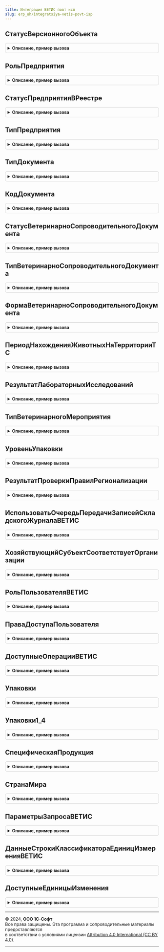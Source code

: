 ```yaml
---
title: Интеграция ВЕТИС повт исп
slug: erp_uh/integratsiya-vetis-povt-isp
---
```



## СтатусВерсионногоОбъекта
<details style="margin: 1em 0; padding: 0.5em; border: 1px solid #ccc; border-radius: 6px;">

<summary style="font-weight: bold; cursor: pointer;">Описание, пример вызова</summary>

```bsl

// Возвращает статус версионного объекта по коду
//
// Параметры:
//  Код - Число - код статуса
//
// Возвращаемое значение:
//  ПеречислениеСсылка.СтатусыВерсионныхОбъектовВЕТИС - статус
//
Функция СтатусВерсионногоОбъекта(Код) Экспорт
```

Пример вызова
```bsl
Результат = ИнтеграцияВЕТИСПовтИсп.СтатусВерсионногоОбъекта(Код) 
```
</details>

## РольПредприятия
<details style="margin: 1em 0; padding: 0.5em; border: 1px solid #ccc; border-radius: 6px;">

<summary style="font-weight: bold; cursor: pointer;">Описание, пример вызова</summary>

```bsl

// Перекодирует роль предприятия ВетИС для обмена
//
// Параметры:
//  ЗначениеПоиска - Строка, ПеречислениеСсылка.РолиПредприятийВЕТИС - значение для перекодировки
//
// Возвращаемое значение:
//  Строка, ПеречислениеСсылка.РолиПредприятийВЕТИС - значение после перекодировки
//
Функция РольПредприятия(Знач ЗначениеПоиска) Экспорт
```

Пример вызова
```bsl
Результат = ИнтеграцияВЕТИСПовтИсп.РольПредприятия(ЗначениеПоиска) 
```
</details>

## СтатусПредприятияВРеестре
<details style="margin: 1em 0; padding: 0.5em; border: 1px solid #ccc; border-radius: 6px;">

<summary style="font-weight: bold; cursor: pointer;">Описание, пример вызова</summary>

```bsl

// Перекодирует статус предприятия ВетИС для обмена
//
// Параметры:
//  ЗначениеПоиска - Строка, ПеречислениеСсылка.СтатусыПредприятийВРеестреЦерберВЕТИС - значение для перекодировки
//
// Возвращаемое значение:
//  Строка, ПеречислениеСсылка.СтатусыПредприятийВРеестреЦерберВЕТИС - значение после перекодировки
//
Функция СтатусПредприятияВРеестре(Знач ЗначениеПоиска) Экспорт
```

Пример вызова
```bsl
Результат = ИнтеграцияВЕТИСПовтИсп.СтатусПредприятияВРеестре(ЗначениеПоиска) 
```
</details>

## ТипПредприятия
<details style="margin: 1em 0; padding: 0.5em; border: 1px solid #ccc; border-radius: 6px;">

<summary style="font-weight: bold; cursor: pointer;">Описание, пример вызова</summary>

```bsl

// Возвращает тип предприятия ВетИС по коду
//
// Параметры:
//  Код - Число - код типа предприятия
//
// Возвращаемое значение:
//  ПеречислениеСсылка.ТипыПредприятийВЕТИС - тип предприятия
//
Функция ТипПредприятия(Код) Экспорт
```

Пример вызова
```bsl
Результат = ИнтеграцияВЕТИСПовтИсп.ТипПредприятия(Код) 
```
</details>

## ТипДокумента
<details style="margin: 1em 0; padding: 0.5em; border: 1px solid #ccc; border-radius: 6px;">

<summary style="font-weight: bold; cursor: pointer;">Описание, пример вызова</summary>

```bsl

// Возвращает тип документа ВетИС по коду
//
// Параметры:
//  Код - Число - код типа документа
//
// Возвращаемое значение:
//  ПеречислениеСсылка.ТипыДокументовВЕТИС - тип документа
//
Функция ТипДокумента(Код) Экспорт
```

Пример вызова
```bsl
Результат = ИнтеграцияВЕТИСПовтИсп.ТипДокумента(Код) 
```
</details>

## КодДокумента
<details style="margin: 1em 0; padding: 0.5em; border: 1px solid #ccc; border-radius: 6px;">

<summary style="font-weight: bold; cursor: pointer;">Описание, пример вызова</summary>

```bsl

// Возвращает код ВетИС по типу документа
//
// Параметры:
//  ТипДокумента - ПеречислениеСсылка.ТипыДокументовВЕТИС - тип документа
//
// Возвращаемое значение:
//  Число - код типа документа
//
Функция КодДокумента(ТипДокумента) Экспорт
```

Пример вызова
```bsl
Результат = ИнтеграцияВЕТИСПовтИсп.КодДокумента(ТипДокумента) 
```
</details>

## СтатусВетеринарноСопроводительногоДокумента
<details style="margin: 1em 0; padding: 0.5em; border: 1px solid #ccc; border-radius: 6px;">

<summary style="font-weight: bold; cursor: pointer;">Описание, пример вызова</summary>

```bsl

// Перекодирует статус ветеринарно-сопроводительного документа ВетИС для обмена
//
// Параметры:
//  КодИлиЗначение - Строка, ПеречислениеСсылка.СтатусыВетеринарныхДокументовВЕТИС - значение для перекодировки
//
// Возвращаемое значение:
//  Строка, ПеречислениеСсылка.СтатусыВетеринарныхДокументовВЕТИС - значение после перекодировки
//
Функция СтатусВетеринарноСопроводительногоДокумента(КодИлиЗначение) Экспорт
```

Пример вызова
```bsl
Результат = ИнтеграцияВЕТИСПовтИсп.СтатусВетеринарноСопроводительногоДокумента(КодИлиЗначение) 
```
</details>

## ТипВетеринарноСопроводительногоДокумента
<details style="margin: 1em 0; padding: 0.5em; border: 1px solid #ccc; border-radius: 6px;">

<summary style="font-weight: bold; cursor: pointer;">Описание, пример вызова</summary>

```bsl

// Перекодирует тип ветеринарно-сопроводительного документа ВетИС для обмена
//
// Параметры:
//  КодИлиЗначение - Строка, ПеречислениеСсылка.ТипыВетеринарныхДокументовВЕТИС - значение для перекодировки
//
// Возвращаемое значение:
//  Строка, ПеречислениеСсылка.ТипыВетеринарныхДокументовВЕТИС - значение после перекодировки
//
Функция ТипВетеринарноСопроводительногоДокумента(КодИлиЗначение) Экспорт
```

Пример вызова
```bsl
Результат = ИнтеграцияВЕТИСПовтИсп.ТипВетеринарноСопроводительногоДокумента(КодИлиЗначение) 
```
</details>

## ФормаВетеринарноСопроводительногоДокумента
<details style="margin: 1em 0; padding: 0.5em; border: 1px solid #ccc; border-radius: 6px;">

<summary style="font-weight: bold; cursor: pointer;">Описание, пример вызова</summary>

```bsl

// Возвращает форму ветеринарно-сопроводительного документа ВетИС по коду
//
// Параметры:
//  Код - Строка - код формы
//
// Возвращаемое значение:
//  ПеречислениеСсылка.ФормыВетеринарныхДокументовВЕТИС - форма документа
//
Функция ФормаВетеринарноСопроводительногоДокумента(Код) Экспорт
```

Пример вызова
```bsl
Результат = ИнтеграцияВЕТИСПовтИсп.ФормаВетеринарноСопроводительногоДокумента(Код) 
```
</details>

## ПериодНахожденияЖивотныхНаТерриторииТС
<details style="margin: 1em 0; padding: 0.5em; border: 1px solid #ccc; border-radius: 6px;">

<summary style="font-weight: bold; cursor: pointer;">Описание, пример вызова</summary>

```bsl

// Перекодирует период нахождения живых животных на территории ТС для обмена с ВетИС
//
// Параметры:
//  КодИлиЗначение - Строка, ПеречислениеСсылка.ПериодыНахожденияЖивотныхНаТерриторииТСВЕТИС - значение для перекодировки
//
// Возвращаемое значение:
//  Строка, ПеречислениеСсылка.ПериодыНахожденияЖивотныхНаТерриторииТСВЕТИС - значение после перекодировки
//
Функция ПериодНахожденияЖивотныхНаТерриторииТС(КодИлиЗначение) Экспорт
```

Пример вызова
```bsl
Результат = ИнтеграцияВЕТИСПовтИсп.ПериодНахожденияЖивотныхНаТерриторииТС(КодИлиЗначение) 
```
</details>

## РезультатЛабораторныхИсследований
<details style="margin: 1em 0; padding: 0.5em; border: 1px solid #ccc; border-radius: 6px;">

<summary style="font-weight: bold; cursor: pointer;">Описание, пример вызова</summary>

```bsl

// Перекодирует результат лабораторных исследований для обмена с ВетИС
//
// Параметры:
//  КодИлиЗначение - Строка, ПеречислениеСсылка.РезультатыЛабораторныхИсследованийВЕТИС - значение для перекодировки
//
// Возвращаемое значение:
//  Строка, ПеречислениеСсылка.РезультатыЛабораторныхИсследованийВЕТИС - значение после перекодировки
//
Функция РезультатЛабораторныхИсследований(КодИлиЗначение) Экспорт
```

Пример вызова
```bsl
Результат = ИнтеграцияВЕТИСПовтИсп.РезультатЛабораторныхИсследований(КодИлиЗначение) 
```
</details>

## ТипВетеринарногоМероприятия
<details style="margin: 1em 0; padding: 0.5em; border: 1px solid #ccc; border-radius: 6px;">

<summary style="font-weight: bold; cursor: pointer;">Описание, пример вызова</summary>

```bsl

// Перекодирует тип ветеринарного мероприятия для обмена с ВетИС
//
// Параметры:
//  КодИлиЗначение - Строка, ПеречислениеСсылка.ТипыИммунизацииВЕТИС - значение для перекодировки
//
// Возвращаемое значение:
//  Строка, ПеречислениеСсылка.ТипыИммунизацииВЕТИС - значение после перекодировки
//
Функция ТипВетеринарногоМероприятия(КодИлиЗначение) Экспорт
```

Пример вызова
```bsl
Результат = ИнтеграцияВЕТИСПовтИсп.ТипВетеринарногоМероприятия(КодИлиЗначение) 
```
</details>

## УровеньУпаковки
<details style="margin: 1em 0; padding: 0.5em; border: 1px solid #ccc; border-radius: 6px;">

<summary style="font-weight: bold; cursor: pointer;">Описание, пример вызова</summary>

```bsl

// Перекодирует уровень упаковки ВетИС для обмена
//
// Параметры:
//  КодИлиЗначение - Число, ПеречислениеСсылка.УровниУпаковокВЕТИС - значение для перекодировки
//
// Возвращаемое значение:
//  Число, ПеречислениеСсылка.УровниУпаковокВЕТИС - значение после перекодировки
//
Функция УровеньУпаковки(КодИлиЗначение) Экспорт
```

Пример вызова
```bsl
Результат = ИнтеграцияВЕТИСПовтИсп.УровеньУпаковки(КодИлиЗначение) 
```
</details>

## РезультатПроверкиПравилРегионализации
<details style="margin: 1em 0; padding: 0.5em; border: 1px solid #ccc; border-radius: 6px;">

<summary style="font-weight: bold; cursor: pointer;">Описание, пример вызова</summary>

```bsl

// Возвращает результат проверки правил регионализации ВетИС по коду
//
// Параметры:
//  Код - Число - код результата проверки
//
// Возвращаемое значение:
//  ПеречислениеСсылка.РезультатыПроверкиПравилРегионализации - значение перечисления
//
Функция РезультатПроверкиПравилРегионализации(Код) Экспорт
```

Пример вызова
```bsl
Результат = ИнтеграцияВЕТИСПовтИсп.РезультатПроверкиПравилРегионализации(Код) 
```
</details>

## ИспользоватьОчередьПередачиЗаписейСкладскогоЖурналаВЕТИС
<details style="margin: 1em 0; padding: 0.5em; border: 1px solid #ccc; border-radius: 6px;">

<summary style="font-weight: bold; cursor: pointer;">Описание, пример вызова</summary>

```bsl

// Использовать очередь передачи записей складского журнала ВЕТИС.
//
// Возвращаемое значение:
//  Булево - Использовать очередь передачи записей складского журнала ВЕТИС
Функция ИспользоватьОчередьПередачиЗаписейСкладскогоЖурналаВЕТИС() Экспорт
```

Пример вызова
```bsl
Результат = ИнтеграцияВЕТИСПовтИсп.ИспользоватьОчередьПередачиЗаписейСкладскогоЖурналаВЕТИС() 
```
</details>

## ХозяйствующийСубъектСоответствуетОрганизации
<details style="margin: 1em 0; padding: 0.5em; border: 1px solid #ccc; border-radius: 6px;">

<summary style="font-weight: bold; cursor: pointer;">Описание, пример вызова</summary>

```bsl

// см. Справочники.ХозяйствующиеСубъектыВЕТИС.ХозяйствующийСубъектСоответствуетОрганизации
//
Функция ХозяйствующийСубъектСоответствуетОрганизации(Идентификатор) Экспорт
```

Пример вызова
```bsl
Результат = ИнтеграцияВЕТИСПовтИсп.ХозяйствующийСубъектСоответствуетОрганизации(Идентификатор) 
```
</details>

## РольПользователяВЕТИС
<details style="margin: 1em 0; padding: 0.5em; border: 1px solid #ccc; border-radius: 6px;">

<summary style="font-weight: bold; cursor: pointer;">Описание, пример вызова</summary>

```bsl

// См. ПользователиВЕТИС.РольПользователяВЕТИС
//
Функция РольПользователяВЕТИС(ПользовательВЕТИС) Экспорт
```

Пример вызова
```bsl
Результат = ИнтеграцияВЕТИСПовтИсп.РольПользователяВЕТИС(ПользовательВЕТИС) 
```
</details>

## ПраваДоступаПользователя
<details style="margin: 1em 0; padding: 0.5em; border: 1px solid #ccc; border-radius: 6px;">

<summary style="font-weight: bold; cursor: pointer;">Описание, пример вызова</summary>

```bsl

// См. ПользователиВЕТИС.ПраваДоступаПользователя
//
Функция ПраваДоступаПользователя(ХозяйствующийСубъект, ПользовательВЕТИС) Экспорт
```

Пример вызова
```bsl
Результат = ИнтеграцияВЕТИСПовтИсп.ПраваДоступаПользователя(ХозяйствующийСубъект, ПользовательВЕТИС) 
```
</details>

## ДоступныеОперацииВЕТИС
<details style="margin: 1em 0; padding: 0.5em; border: 1px solid #ccc; border-radius: 6px;">

<summary style="font-weight: bold; cursor: pointer;">Описание, пример вызова</summary>

```bsl

// См. ПользователиВЕТИС.ДоступныеОперацииВЕТИСПоПравамДоступа
//
Функция ДоступныеОперацииВЕТИС(ПраваДоступаСтруктура, ЭтоВетеринарныйВрач) Экспорт
```

Пример вызова
```bsl
Результат = ИнтеграцияВЕТИСПовтИсп.ДоступныеОперацииВЕТИС(ПраваДоступаСтруктура, ЭтоВетеринарныйВрач) 
```
</details>

## Упаковки
<details style="margin: 1em 0; padding: 0.5em; border: 1px solid #ccc; border-radius: 6px;">

<summary style="font-weight: bold; cursor: pointer;">Описание, пример вызова</summary>

```bsl

// Возвращает таблицу упаковок из классификатора ВетИС
//
// Возвращаемое значение:
//  ТаблицаЗначений - Таблица с колонками:
//   * Код           - ОпределяемыйТип.СтрокаВЕТИС - код упаковки
//   * Идентификатор - ОпределяемыйТип.УникальныйИдентификаторИС - GUID упаковки
//   * Наименование  - ОпределяемыйТип.СтрокаВЕТИС - наименование упаковки
//
Функция Упаковки() Экспорт
```

Пример вызова
```bsl
Результат = ИнтеграцияВЕТИСПовтИсп.Упаковки() 
```
</details>

## Упаковки1_4
<details style="margin: 1em 0; padding: 0.5em; border: 1px solid #ccc; border-radius: 6px;">

<summary style="font-weight: bold; cursor: pointer;">Описание, пример вызова</summary>

```bsl

// Возвращает таблицу упаковок из классификатора ВетИС 1.4
//
// Возвращаемое значение:
//  ТаблицаЗначений - Таблица с колонками:
//   * Код                - ОпределяемыйТип.СтрокаВЕТИС - код упаковки
//   * Идентификатор      - ОпределяемыйТип.УникальныйИдентификаторИС - GUID упаковки
//   * НаименованиеСтарое - ОпределяемыйТип.СтрокаВЕТИС - наименование упаковки
//   * НаименованиеНовое  - ОпределяемыйТип.СтрокаВЕТИС - наименование упаковки
//
Функция Упаковки1_4() Экспорт
```

Пример вызова
```bsl
Результат = ИнтеграцияВЕТИСПовтИсп.Упаковки1_4() 
```
</details>

## СпецифическаяПродукция
<details style="margin: 1em 0; padding: 0.5em; border: 1px solid #ccc; border-radius: 6px;">

<summary style="font-weight: bold; cursor: pointer;">Описание, пример вызова</summary>

```bsl

// Возвращает таблицу продукции/типов продукции с форматами даты выработки, срока годности
//
// Возвращаемое значение:
//	ТаблицаЗначений - Таблица с колонками:
//		* ИдентификаторПродукции	- ОпределяемыйТип.УникальныйИдентификаторИС- УИД продукции, типа продукции
//		* ФорматДатыВыработки		- Строка										- Формат даты выработки
//		* ФорматСрокаГодности		- Строка										- Формат срока годности
//		* Живая						- Булево										- признак живой продукции
//
Функция СпецифическаяПродукция() Экспорт
```

Пример вызова
```bsl
Результат = ИнтеграцияВЕТИСПовтИсп.СпецифическаяПродукция() 
```
</details>

## СтранаМира
<details style="margin: 1em 0; padding: 0.5em; border: 1px solid #ccc; border-radius: 6px;">

<summary style="font-weight: bold; cursor: pointer;">Описание, пример вызова</summary>

```bsl

// Возвращает страну мира, найденную в классификаторе ВетИС,
//  сопоставленную с классификатором "Страны мира" по коду Альфа2.
//  При необходимости создает страну из основного классификатора.
//
// Параметры:
//  GUID - ОпределяемыйТип.УникальныйИдентификаторИС - ключ поиска
//
// Возвращаемое значение:
//  СправочникСсылка.СтраныМира - результат сопоставления
//
Функция СтранаМира(GUID) Экспорт
```

Пример вызова
```bsl
Результат = ИнтеграцияВЕТИСПовтИсп.СтранаМира(GUID) 
```
</details>

## ПараметрыЗапросаВЕТИС
<details style="margin: 1em 0; padding: 0.5em; border: 1px solid #ccc; border-radius: 6px;">

<summary style="font-weight: bold; cursor: pointer;">Описание, пример вызова</summary>

```bsl

// Возвращает параметры запроса для документа ВетИС.
//
// Параметры:
//  Операция     - ПеречислениеСсылка.ВидыОперацийВЕТИС  - выполняемая операция.
//  ФорматОбмена - ПеречислениеСсылка.ФорматыОбменаВЕТИС - формат операции.
//
// Возвращаемое значение:
//  СтрокаТаблицыЗначений - см. ТаблицаСоответствияОперацийТипамВЕТИС.
//
Функция ПараметрыЗапросаВЕТИС(Операция, ФорматОбмена) Экспорт
```

Пример вызова
```bsl
Результат = ИнтеграцияВЕТИСПовтИсп.ПараметрыЗапросаВЕТИС(Операция, ФорматОбмена) 
```
</details>

## ДанныеСтрокиКлассификатораЕдиницИзмеренияВЕТИС
<details style="margin: 1em 0; padding: 0.5em; border: 1px solid #ccc; border-radius: 6px;">

<summary style="font-weight: bold; cursor: pointer;">Описание, пример вызова</summary>

```bsl

// Возвращает - данные строки классификатора единиц измерения ВЕТИС
//
// Параметры:
//  Идентификатор	 - ОпределяемыйТип.УникальныйИдентификаторИС - ключ поиска
//
// Возвращаемое значение:
//  ФиксированнаяСтруктура - данные строки классификатора (см. ДанныеКлассификатораЕдиницИзмеренияВЕТИС)
//
Функция ДанныеСтрокиКлассификатораЕдиницИзмеренияВЕТИС(Идентификатор) Экспорт
```

Пример вызова
```bsl
Результат = ИнтеграцияВЕТИСПовтИсп.ДанныеСтрокиКлассификатораЕдиницИзмеренияВЕТИС(Идентификатор) 
```
</details>

## ДоступныеЕдиницыИзменения
<details style="margin: 1em 0; padding: 0.5em; border: 1px solid #ccc; border-radius: 6px;">

<summary style="font-weight: bold; cursor: pointer;">Описание, пример вызова</summary>

```bsl

// Возвращает доступные для продукции единицы изменения
//   по иерархии продукции
// Параметры:
//  ПродукцияСсылка - СправочникСсылка.ПродукцияВЕТИС - продукция
//  Идентификаторы - Неопределено - реквизиты продукции не получены ранее,
//                 - Структура - реквизиты продукции:
//                  * ТипПродукции - СправочникСсылка.ПродукцияВЕТИС - тип продукции;
//                  * ПродукцияИдентификатор - Строка - идентификатор продукции;
//                  * ВидПродукцииИдентификатор - Строка - идентификатор вида продукции.
// Возвращаемое значение:
//  ФиксированныйМассив Из СправочникСсылка.ЕдиницыИзмеренияВЕТИС - доступные единицы измерения
//
Функция ДоступныеЕдиницыИзменения(Знач ПродукцияСсылка, Знач Идентификаторы = Неопределено) Экспорт
```

Пример вызова
```bsl
Результат = ИнтеграцияВЕТИСПовтИсп.ДоступныеЕдиницыИзменения(ПродукцияСсылка, Идентификаторы);
```
</details>

---

© 2024, **ООО 1С-Софт**  
Все права защищены. Эта программа и сопроводительные материалы предоставляются  
в соответствии с условиями лицензии [Attribution 4.0 International (CC BY 4.0)](https://creativecommons.org/licenses/by/4.0/legalcode).

---
